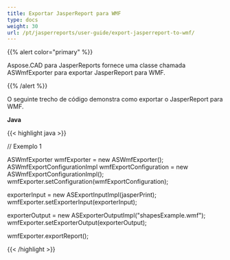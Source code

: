 ```yaml
---
title: Exportar JasperReport para WMF
type: docs
weight: 30
url: /pt/jasperreports/user-guide/export-jasperreport-to-wmf/
---
```


{{% alert color="primary" %}}

Aspose.CAD para JasperReports fornece uma classe chamada ASWmfExporter para exportar JasperReport para WMF.

{{% /alert %}}

O seguinte trecho de código demonstra como exportar o JasperReport para WMF.

**Java**

{{< highlight java >}}

// Exemplo 1

ASWmfExporter wmfExporter = new ASWmfExporter();
ASWmfExportConfigurationImpl wmfExportConfiguration = new ASWmfExportConfigurationImpl();
wmfExporter.setConfiguration(wmfExportConfiguration);

exporterInput = new ASExportInputImpl(jasperPrint);
wmfExporter.setExporterInput(exporterInput);

exporterOutput = new ASExporterOutputImpl("shapesExample.wmf");
wmfExporter.setExporterOutput(exporterOutput);

wmfExporter.exportReport();

{{< /highlight >}}
